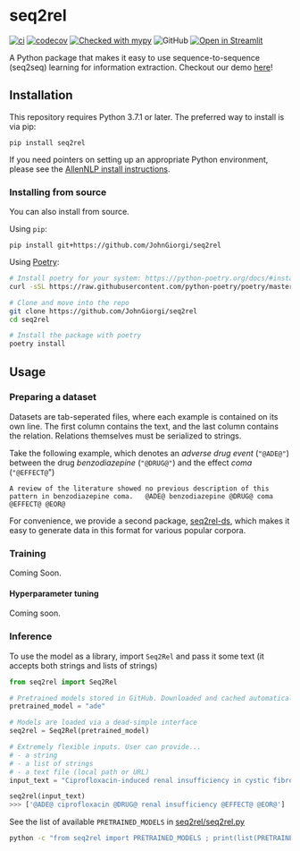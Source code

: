 # seq2rel

[![ci](https://github.com/JohnGiorgi/seq2rel/actions/workflows/ci.yml/badge.svg?branch=main)](https://github.com/JohnGiorgi/seq2rel/actions/workflows/ci.yml)
[![codecov](https://codecov.io/gh/JohnGiorgi/seq2rel/branch/main/graph/badge.svg?token=RKJ7EV4WQK)](https://codecov.io/gh/JohnGiorgi/seq2rel)
[![Checked with mypy](http://www.mypy-lang.org/static/mypy_badge.svg)](http://mypy-lang.org/)
![GitHub](https://img.shields.io/github/license/JohnGiorgi/seq2rel?color=blue)
[![Open in Streamlit](https://static.streamlit.io/badges/streamlit_badge_black_white.svg)](https://share.streamlit.io/johngiorgi/seq2rel/main/demo.py)


A Python package that makes it easy to use sequence-to-sequence (seq2seq) learning for information extraction. Checkout our demo [here](https://share.streamlit.io/johngiorgi/seq2rel/main/demo.py)!

## Installation

This repository requires Python 3.7.1 or later. The preferred way to install is via pip:

```
pip install seq2rel
```

If you need pointers on setting up an appropriate Python environment, please see the [AllenNLP install instructions](https://github.com/allenai/allennlp#installing-via-pip).

### Installing from source

You can also install from source. 

Using `pip`:

```
pip install git+https://github.com/JohnGiorgi/seq2rel
```

Using [Poetry](https://python-poetry.org/):

```bash
# Install poetry for your system: https://python-poetry.org/docs/#installation
curl -sSL https://raw.githubusercontent.com/python-poetry/poetry/master/get-poetry.py | python

# Clone and move into the repo
git clone https://github.com/JohnGiorgi/seq2rel
cd seq2rel

# Install the package with poetry
poetry install
```

## Usage

### Preparing a dataset

Datasets are tab-seperated files, where each example is contained on its own line. The first column contains the text, and the last column contains the relation. Relations themselves must be serialized to strings.

Take the following example, which denotes an _adverse drug event_ (`"@ADE@"`) between the drug _benzodiazepine_ (`"@DRUG@"`) and the effect _coma_ (`"@EFFECT@`")

```
A review of the literature showed no previous description of this pattern in benzodiazepine coma.	@ADE@ benzodiazepine @DRUG@ coma @EFFECT@ @EOR@
```

For convenience, we provide a second package, [seq2rel-ds](https://github.com/JohnGiorgi/seq2rel-ds), which makes it easy to generate data in this format for various popular corpora.

### Training

Coming Soon.

#### Hyperparameter tuning

Coming soon.

### Inference

To use the model as a library, import `Seq2Rel` and pass it some text (it accepts both strings and lists of strings)

```python
from seq2rel import Seq2Rel

# Pretrained models stored in GitHub. Downloaded and cached automatically. This model is ~500mb.
pretrained_model = "ade"

# Models are loaded via a dead-simple interface
seq2rel = Seq2Rel(pretrained_model)

# Extremely flexible inputs. User can provide...
# - a string
# - a list of strings
# - a text file (local path or URL)
input_text = "Ciprofloxacin-induced renal insufficiency in cystic fibrosis."

seq2rel(input_text)
>>> ['@ADE@ ciprofloxacin @DRUG@ renal insufficiency @EFFECT@ @EOR@']
```

See the list of available `PRETRAINED_MODELS` in [seq2rel/seq2rel.py](seq2rel/seq2rel.py)

```bash
python -c "from seq2rel import PRETRAINED_MODELS ; print(list(PRETRAINED_MODELS.keys()))"
```

